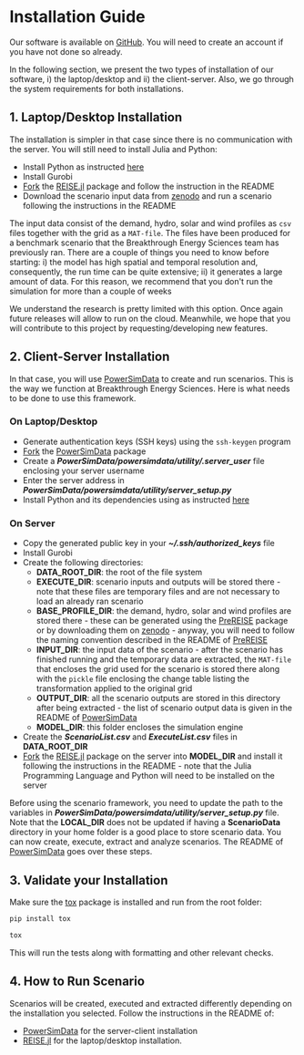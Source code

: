 # Installation Guide
Our software is available on [GitHub]. You will need to create an account if you have not done so already.

In the following section, we present the two types of installation of our software, i) the laptop/desktop and ii) the client-server. Also, we go through the system requirements for both installations.


## 1. Laptop/Desktop Installation
The installation is simpler in that case since there is no communication with the server. You will still need to install Julia and Python:
* Install Python as instructed [here][python]
* Install Gurobi
* [Fork] the [REISE.jl](https://github.com/Breakthrough-Energy/REISE.jl) package and follow the instruction in the README
* Download the scenario input data from [zenodo] and run a scenario following the instructions in the README

The input data consist of the demand, hydro, solar and wind profiles as `csv` files together with the grid as a `MAT-file`. The files have been produced for a benchmark scenario that the Breakthrough Energy Sciences team has previously ran. There are a couple of things you need to know before starting: i) the model has high spatial and temporal resolution and, consequently, the run time can be quite extensive; ii) it generates a large amount of data. For this reason, we recommend that you don't run the simulation for more than a couple of weeks

We understand the research is pretty limited with this option. Once again future releases will allow to run on the cloud. Meanwhile, we hope that you will contribute to this project by requesting/developing new features.


## 2. Client-Server Installation
In that case, you will use [PowerSimData] to create and run scenarios. This is the way we function at Breakthrough Energy Sciences. Here is what needs to be done to use this framework.


### On Laptop/Desktop
+ Generate authentication keys (SSH keys) using the `ssh-keygen` program
+ [Fork] the [PowerSimData](https://github.com/Breakthrough-Energy/PowerSimData) package
+ Create a ***PowerSimData/powersimdata/utility/.server_user*** file enclosing your server username
+ Enter the server address in ***PowerSimData/powersimdata/utility/server_setup.py***
+ Install Python and its dependencies using as instructed [here][python]


### On Server
* Copy the generated public key in your ***~/.ssh/authorized_keys*** file
* Install Gurobi
* Create the following directories:
  * **DATA_ROOT_DIR**: the root of the file system
  * **EXECUTE_DIR**: scenario inputs and outputs will be stored there - note that these files are temporary files and are not necessary to load an already ran scenario
  * **BASE_PROFILE_DIR**: the demand, hydro, solar and wind profiles are stored there - these can be generated using the [PreREISE] package or by downloading them on [zenodo] - anyway, you will need to follow the naming convention described in the README of [PreREISE]
  * **INPUT_DIR**: the input data of the scenario - after the scenario has finished running and the temporary data are extracted, the `MAT-file` that encloses the grid used for the scenario is stored there along with the `pickle` file enclosing the change table listing the transformation applied to the original grid
  * **OUTPUT_DIR**: all the scenario outputs are stored in this directory after being extracted - the list of scenario output data is given in the README of [PowerSimData]
  * **MODEL_DIR**: this folder encloses the simulation engine
* Create the ***ScenarioList.csv*** and ***ExecuteList.csv*** files in **DATA_ROOT_DIR**
* [Fork] the [REISE.jl](https://github.com/Breakthrough-Energy/REISE.jl) package on the server into **MODEL_DIR** and install it following the instructions in the README - note that the Julia Programming Language and Python will need to be installed on the server

Before using the scenario framework, you need to update the path to the variables in ***PowerSimData/powersimdata/utility/server_setup.py*** file. Note that the **LOCAL_DIR** does not be updated if having a **ScenarioData** directory in your home folder is a good place to store scenario data. You can now create, execute, extract and analyze scenarios. The README of [PowerSimData] goes over these steps.


## 3. Validate your Installation
Make sure the [tox] package is installed and run from the root folder:
```bash
pip install tox

tox
```
This will run the tests along with formatting and other relevant checks.

## 4. How to Run Scenario
Scenarios will be created, executed and extracted differently depending on the installation you selected. Follow the instructions in the README of:
* [PowerSimData] for the server-client installation
* [REISE.jl] for the laptop/desktop installation.



[fork]: fork_guide
[GitHub]: https://github.com/Breakthrough-Energy
[PreREISE]: ../prereise_package
[PowerSimData]: ../powersimdata_package
[python]: python_guide
[REISE.jl]: ../reisejl_package
[tox]: https://tox.readthedocs.io
[zenodo]: https://zenodo.org/record/3905429
